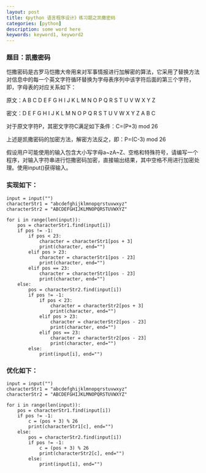 ```yaml
---
layout: post
title: 《python 语言程序设计》练习题之凯撒密码
categories: [python]
description: some word here
keywords: keyword1, keyword2
---
```


### 题目：凯撒密码

恺撒密码是古罗马恺撒大帝用来对军事情报进行加解密的算法，它采用了替换方法对信息中的每一个英文字符循环替换为字母表序列中该字符后面的第三个字符，即，字母表的对应关系如下：‪‬‪‬‪‬‪‬‪‬‮‬‪‬‫‬‪‬‪‬‪‬‪‬‪‬‮‬‫‬‪‬‪‬‪‬‪‬‪‬‪‬‮‬‫‬‫‬‪‬‪‬‪‬‪‬‪‬‮‬‪‬‮‬‪‬‪‬‪‬‪‬‪‬‮‬‪‬‫‬‪‬‪‬‪‬‪‬‪‬‮‬‪‬‮‬

原文：A B C D E F G H I J K L M N O P Q R S T U V W X Y Z‪‬‪‬‪‬‪‬‪‬‮‬‪‬‫‬‪‬‪‬‪‬‪‬‪‬‮‬‫‬‪‬‪‬‪‬‪‬‪‬‪‬‮‬‫‬‫‬‪‬‪‬‪‬‪‬‪‬‮‬‪‬‮‬‪‬‪‬‪‬‪‬‪‬‮‬‪‬‫‬‪‬‪‬‪‬‪‬‪‬‮‬‪‬‮‬

密文：D E F G H I J K L M N O P Q R S T U V W X Y Z A B C‪‬‪‬‪‬‪‬‪‬‮‬‪‬‫‬‪‬‪‬‪‬‪‬‪‬‮‬‫‬‪‬‪‬‪‬‪‬‪‬‪‬‮‬‫‬‫‬‪‬‪‬‪‬‪‬‪‬‮‬‪‬‮‬‪‬‪‬‪‬‪‬‪‬‮‬‪‬‫‬‪‬‪‬‪‬‪‬‪‬‮‬‪‬‮‬

对于原文字符P，其密文字符C满足如下条件：C=(P+3) mod 26‪‬‪‬‪‬‪‬‪‬‮‬‪‬‫‬‪‬‪‬‪‬‪‬‪‬‮‬‫‬‪‬‪‬‪‬‪‬‪‬‪‬‮‬‫‬‫‬‪‬‪‬‪‬‪‬‪‬‮‬‪‬‮‬‪‬‪‬‪‬‪‬‪‬‮‬‪‬‫‬‪‬‪‬‪‬‪‬‪‬‮‬‪‬‮‬

上述是凯撒密码的加密方法，解密方法反之，即：P=(C-3) mod 26‪‬‪‬‪‬‪‬‪‬‮‬‪‬‫‬‪‬‪‬‪‬‪‬‪‬‮‬‫‬‪‬‪‬‪‬‪‬‪‬‪‬‮‬‫‬‫‬‪‬‪‬‪‬‪‬‪‬‮‬‪‬‮‬‪‬‪‬‪‬‪‬‪‬‮‬‪‬‫‬‪‬‪‬‪‬‪‬‪‬‮‬‪‬‮‬

假设用户可能使用的输入包含大小写字母a~zA~Z、空格和特殊符号，请编写一个程序，对输入字符串进行恺撒密码加密，直接输出结果，其中空格不用进行加密处理。使用input()获得输入。


### 实现如下：

```
input = input("")
characterStr1 = "abcdefghijklmnopqrstuvwxyz"
characterStr2 = "ABCDEFGHIJKLMNOPQRSTUVWXYZ"

for i in range(len(input)):
    pos = characterStr1.find(input[i])
    if pos != -1:
        if pos < 23:
            character = characterStr1[pos + 3]
            print(character, end="")
        elif pos > 23:
            character = characterStr1[pos - 23]
            print(character, end="")
        elif pos == 23:
            character = characterStr1[pos - 23]
            print(character, end="")
    else:
        pos = characterStr2.find(input[i])
        if pos != -1:
            if pos < 23:
                character = characterStr2[pos + 3]
                print(character, end="")
            elif pos > 23:
                character = characterStr2[pos - 23]
                print(character, end="")
            elif pos == 23:
                character = characterStr2[pos - 23]
                print(character, end="")
        else:
            print(input[i], end="")
```
### 优化如下：

```
input = input("")
characterStr1 = "abcdefghijklmnopqrstuvwxyz"
characterStr2 = "ABCDEFGHIJKLMNOPQRSTUVWXYZ"

for i in range(len(input)):
    pos = characterStr1.find(input[i])
    if pos != -1:
        c = (pos + 3) % 26
        print(characterStr1[c], end="")
    else:
        pos = characterStr2.find(input[i])
        if pos != -1:
            c = (pos + 3) % 26
            print(characterStr2[c], end="")
        else:
            print(input[i], end="")
```


